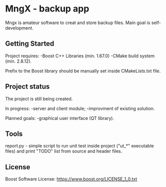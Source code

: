 # MngX - backup app

Mngx is amateur software to creat and store backup files.
Main goal is self-development.


## Getting Started

Project requires:  -Boost C++ Libraries (min. 1.67.0)  -CMake build system (min. 2.8.12).

Prefix to the Boost library should be manually set
inside CMakeLists.txt file.


## Project status

The project is still being created.

In progress:
    -server and client module;
    -improvment of existing solution.

Planned goals:
    -graphical user interface (QT library).

## Tools

report.py - simple script to run unit test inside
            project ("ut_*" executable files) and
            print "TODO" list from source and 
            header files.


## License

Boost Software License: https://www.boost.org/LICENSE_1_0.txt
